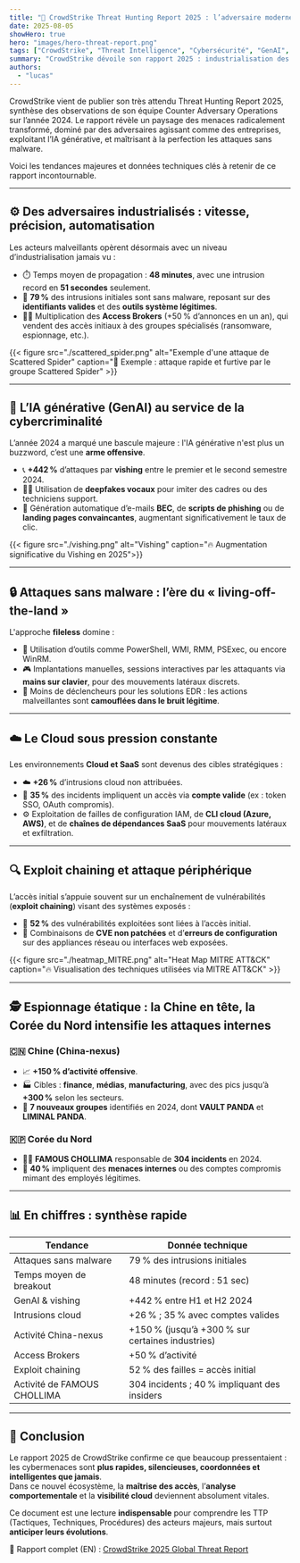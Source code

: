 ```yaml
---
title: "🎯 CrowdStrike Threat Hunting Report 2025 : l’adversaire moderne, entre GenAI, attaques sans malware et espionnage ultra-ciblé"
date: 2025-08-05
showHero: true
hero: "images/hero-threat-report.png"
tags: ["CrowdStrike", "Threat Intelligence", "Cybersécurité", "GenAI", "Ransomware", "Cloud"]
summary: "CrowdStrike dévoile son rapport 2025 : industrialisation des attaques, IA générative, fileless, cloud et espionnage étatique. Une lecture essentielle pour comprendre les menaces de demain."
authors:
  - "lucas"
---
```


CrowdStrike vient de publier son très attendu Threat Hunting Report 2025, synthèse des observations de son équipe Counter Adversary Operations sur l’année 2024. Le rapport révèle un paysage des menaces radicalement transformé, dominé par des adversaires agissant comme des entreprises, exploitant l’IA générative, et maîtrisant à la perfection les attaques sans malware.

Voici les tendances majeures et données techniques clés à retenir de ce rapport incontournable.

---

## ⚙️ Des adversaires industrialisés : vitesse, précision, automatisation

Les acteurs malveillants opèrent désormais avec un niveau d’industrialisation jamais vu :

- ⏱️ Temps moyen de propagation : **48 minutes**, avec une intrusion record en **51 secondes** seulement.
- 🔐 **79 %** des intrusions initiales sont sans malware, reposant sur des **identifiants valides** et des **outils système légitimes**.
- 🧑‍💻 Multiplication des **Access Brokers** (+50 % d’annonces en un an), qui vendent des accès initiaux à des groupes spécialisés (ransomware, espionnage, etc.).

{{< figure src="./scattered_spider.png" alt="Exemple d'une attaque de Scattered Spider" caption="🎯 Exemple : attaque rapide et furtive par le groupe Scattered Spider" >}}

---

## 🧠 L’IA générative (GenAI) au service de la cybercriminalité

L’année 2024 a marqué une bascule majeure : l'IA générative n'est plus un buzzword, c’est une **arme offensive**.

- 📞 **+442 %** d’attaques par **vishing** entre le premier et le second semestre 2024.
- 🧑‍💼 Utilisation de **deepfakes vocaux** pour imiter des cadres ou des techniciens support.
- 📧 Génération automatique d’e-mails **BEC**, de **scripts de phishing** ou de **landing pages convaincantes**, augmentant significativement le taux de clic.

{{< figure src="./vishing.png" alt="Vishing" caption="🔥 Augmentation significative du Vishing en 2025">}}

---

## 🔒 Attaques sans malware : l’ère du « living-off-the-land »

L'approche **fileless** domine :

- 🔧 Utilisation d’outils comme PowerShell, WMI, RMM, PSExec, ou encore WinRM.
- 🎮 Implantations manuelles, sessions interactives par les attaquants via **mains sur clavier**, pour des mouvements latéraux discrets.
- 🧊 Moins de déclencheurs pour les solutions EDR : les actions malveillantes sont **camouflées dans le bruit légitime**.

---

## ☁️ Le Cloud sous pression constante

Les environnements **Cloud et SaaS** sont devenus des cibles stratégiques :

- ☁️ **+26 %** d’intrusions cloud non attribuées.
- 🔑 **35 %** des incidents impliquent un accès via **compte valide** (ex : token SSO, OAuth compromis).
- ⚙️ Exploitation de failles de configuration IAM, de **CLI cloud (Azure, AWS)**, et de **chaînes de dépendances SaaS** pour mouvements latéraux et exfiltration.

---

## 🔍 Exploit chaining et attaque périphérique

L’accès initial s’appuie souvent sur un enchaînement de vulnérabilités (**exploit chaining**) visant des systèmes exposés :

- 🧱 **52 %** des vulnérabilités exploitées sont liées à l’accès initial.
- 🔄 Combinaisons de **CVE non patchées** et d’**erreurs de configuration** sur des appliances réseau ou interfaces web exposées.

{{< figure src="./heatmap_MITRE.png" alt="Heat Map MITRE ATT&CK" caption="🔥 Visualisation des techniques utilisées via MITRE ATT&CK" >}}

---

## 🕵️ Espionnage étatique : la Chine en tête, la Corée du Nord intensifie les attaques internes

### 🇨🇳 Chine (China-nexus)

- 📈 **+150 % d’activité offensive**.
- 🏭 Cibles : **finance**, **médias**, **manufacturing**, avec des pics jusqu’à **+300 %** selon les secteurs.
- 🐼 **7 nouveaux groupes** identifiés en 2024, dont **VAULT PANDA** et **LIMINAL PANDA**.

### 🇰🇵 Corée du Nord

- 🕵️‍♂️ **FAMOUS CHOLLIMA** responsable de **304 incidents** en 2024.
- 👥 **40 %** impliquent des **menaces internes** ou des comptes compromis mimant des employés légitimes.

---

## 📊 En chiffres : synthèse rapide

| Tendance                        | Donnée technique                          |
|--------------------------------|--------------------------------------------|
| Attaques sans malware          | 79 % des intrusions initiales             |
| Temps moyen de breakout        | 48 minutes (record : 51 sec)              |
| GenAI & vishing                | +442 % entre H1 et H2 2024                |
| Intrusions cloud               | +26 % ; 35 % avec comptes valides         |
| Activité China-nexus           | +150 % (jusqu’à +300 % sur certaines industries) |
| Access Brokers                 | +50 % d’activité                          |
| Exploit chaining               | 52 % des failles = accès initial          |
| Activité de FAMOUS CHOLLIMA    | 304 incidents ; 40 % impliquant des insiders |

---

## 🧩 Conclusion

Le rapport 2025 de CrowdStrike confirme ce que beaucoup pressentaient : les cybermenaces sont **plus rapides, silencieuses, coordonnées et intelligentes que jamais**.  
Dans ce nouvel écosystème, la **maîtrise des accès**, l’**analyse comportementale** et la **visibilité cloud** deviennent absolument vitales.

Ce document est une lecture **indispensable** pour comprendre les TTP (Tactiques, Techniques, Procédures) des acteurs majeurs, mais surtout **anticiper leurs évolutions**.

📖 Rapport complet (EN) : [CrowdStrike 2025 Global Threat Report](https://www.crowdstrike.com/fr-fr/global-threat-report/)
